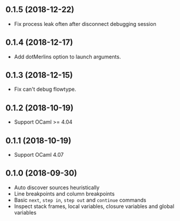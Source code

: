 ## 0.1.5 (2018-12-22)

- Fix process leak often after disconnect debugging session

## 0.1.4 (2018-12-17)

- Add dotMerlins option to launch arguments.

## 0.1.3 (2018-12-15)

- Fix can't debug flowtype.

## 0.1.2 (2018-10-19)

- Support OCaml >= 4.04

## 0.1.1 (2018-10-19)

- Support OCaml 4.07

## 0.1.0 (2018-09-30)

- Auto discover sources heuristically
- Line breakpoints and column breakpoints
- Basic `next`, `step in`, `step out` and `continue` commands
- Inspect stack frames, local variables, closure variables and global variables
